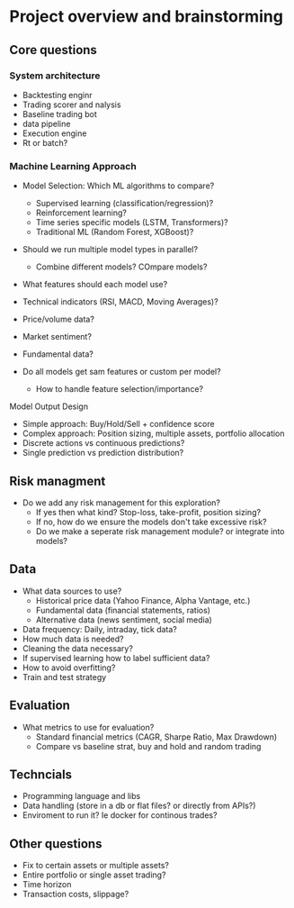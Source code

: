 # Project overview and brainstorming

## Core questions
### System architecture
- Backtesting enginr
- Trading scorer and nalysis
- Baseline trading bot
- data pipeline
- Execution engine
- Rt or batch?

### Machine Learning Approach
- Model Selection: Which ML algorithms to compare? 
  - Supervised learning (classification/regression)?
  - Reinforcement learning?
  - Time series specific models (LSTM, Transformers)?
  - Traditional ML (Random Forest, XGBoost)?

- Should we run multiple model types in parallel? 
  - Combine different models? COmpare models?

- What features should each model use?

- Technical indicators (RSI, MACD, Moving Averages)?
- Price/volume data?
- Market sentiment?
- Fundamental data?
- Do all models get sam features or custom per model? 
  - How to handle feature selection/importance?

Model Output Design

 - Simple approach: Buy/Hold/Sell + confidence score
 - Complex approach: Position sizing, multiple assets, portfolio allocation
 - Discrete actions vs continuous predictions?
 - Single prediction vs prediction distribution?

## Risk managment
- Do we add any risk management for this exploration?
  - If yes then what kind? Stop-loss, take-profit, position sizing?
  - If no, how do we ensure the models don't take excessive risk?
  - Do we make a seperate risk management module? or integrate into models?

## Data
- What data sources to use?
  - Historical price data (Yahoo Finance, Alpha Vantage, etc.)
  - Fundamental data (financial statements, ratios)
  - Alternative data (news sentiment, social media)
- Data frequency: Daily, intraday, tick data?
- How much data is needed?
- Cleaning the data necessary?
- If supervised learning how to label sufficient data?
- How to avoid overfitting?
- Train and test strategy

## Evaluation
- What metrics to use for evaluation?
  - Standard financial metrics (CAGR, Sharpe Ratio, Max Drawdown)
  - Compare vs baseline strat, buy and hold and random trading

## Techncials
- Programming language and libs
- Data handling (store in a db or flat files? or directly from APIs?)
- Enviroment to run it? Ie docker for continous trades?
  
## Other questions
- Fix to certain assets or multiple assets?
- Entire portfolio or single asset trading?
- Time horizon
- Transaction costs, slippage?